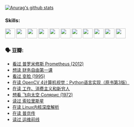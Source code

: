 
[![Anurag's github stats](https://github-readme-stats.vercel.app/api?username=w940853815)](https://github.com/anuraghazra/github-readme-stats)

### Skills:

<code><img height="32" src="https://cdn.jsdelivr.net/npm/simple-icons@v5/icons/python.svg"></code>
<code><img height="32" src="https://cdn.jsdelivr.net/npm/simple-icons@v5/icons/javascript.svg"></code>
<code><img height="32" src="https://cdn.jsdelivr.net/npm/simple-icons@v5/icons/django.svg"></code>
<code><img height="32" src="https://cdn.jsdelivr.net/npm/simple-icons@v5/icons/flask.svg"></code>
<code><img height="32" src="https://cdn.jsdelivr.net/npm/simple-icons@v5/icons/vuetify.svg"></code>
<code><img height="32" src="https://cdn.jsdelivr.net/npm/simple-icons@v5/icons/git.svg"></code>
<code><img height="32" src="https://cdn.jsdelivr.net/npm/simple-icons@v5/icons/docker.svg"></code>
<code><img height="32" src="https://cdn.jsdelivr.net/npm/simple-icons@v5/icons/postgresql.svg"></code>
<code><img height="32" src="https://cdn.jsdelivr.net/npm/simple-icons@v5/icons/elasticsearch.svg"></code>
<code><img height="32" src="https://cdn.jsdelivr.net/npm/simple-icons@v5/icons/macos.svg"></code>
<code><img height="32" src="https://cdn.jsdelivr.net/npm/simple-icons@v5/icons/linux.svg"></code>

### 🗣 豆瓣:

<!-- DOUBAN-ACTIVITIES:START -->
- [看过 普罗米修斯 Prometheus‎ (2012)](https://www.douban.com/people/136069238/status/3795487470/?_i=47174231)
- [想读 财务自由第一课](https://www.douban.com/people/136069238/status/3794955007/?_i=47174231)
- [看过 变脸‎ (1995)](https://www.douban.com/people/136069238/status/3794210254/?_i=47174231)
- [在读 OpenCV 4计算机视觉：Python语言实现（原书第3版）](https://www.douban.com/people/136069238/status/3794059733/?_i=47174231)
- [在读 工作、消费主义和新穷人](https://www.douban.com/people/136069238/status/3793862963/?_i=47174231)
- [想看 飞向太空 Солярис‎ (1972)](https://www.douban.com/people/136069238/status/3792219567/?_i=47174231)
- [读过 索拉里斯星](https://www.douban.com/people/136069238/status/3792213928/?_i=47174231)
- [在读 Linux内核深度解析](https://www.douban.com/people/136069238/status/3790997133/?_i=47174231)
- [在读 普京传](https://www.douban.com/people/136069238/status/3786411478/?_i=47174231)
- [读过 运维前线](https://www.douban.com/people/136069238/status/3786410747/?_i=47174231)
<!-- DOUBAN-ACTIVITIES:END -->
<!--
**w940853815/w940853815** is a ✨ _special_ ✨ repository because its `README.md` (this file) appears on your GitHub profile.

Here are some ideas to get you started:

- 🔭 I’m currently working on ...
- 🌱 I’m currently learning ...
- 👯 I’m looking to collaborate on ...
- 🤔 I’m looking for help with ...
- 💬 Ask me about ...
- 📫 How to reach me: ...
- 😄 Pronouns: ...
- ⚡ Fun fact: ...
-->
